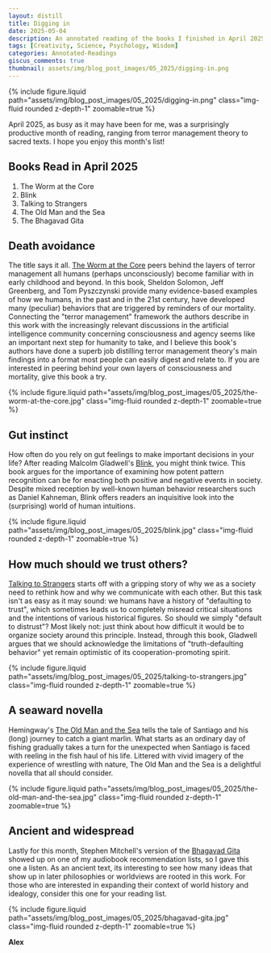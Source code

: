 ```yaml
---
layout: distill
title: Digging in
date: 2025-05-04
description: An annotated reading of the books I finished in April 2025.
tags: [Creativity, Science, Psychology, Wisdom]
categories: Annotated-Readings
giscus_comments: true
thumbnail: assets/img/blog_post_images/05_2025/digging-in.png
---
```


<div class="l-page">
  {% include figure.liquid path="assets/img/blog_post_images/05_2025/digging-in.png" class="img-fluid rounded z-depth-1" zoomable=true %}
</div>

April 2025, as busy as it may have been for me, was a surprisingly productive month of reading, ranging from terror management theory to sacred texts. I hope you enjoy this month's list!

## Books Read in April 2025
1. The Worm at the Core
2. Blink
3. Talking to Strangers
4. The Old Man and the Sea
5. The Bhagavad Gita

## Death avoidance

The title says it all. [The Worm at the Core](https://www.penguinrandomhouse.com/books/170217/the-worm-at-the-core-by-sheldon-solomon-jeff-greenberg-and-tom-pyszczynski/) peers behind the layers of terror management all humans (perhaps unconsciously) become familiar with in early childhood and beyond. In this book, Sheldon Solomon, Jeff Greenberg, and Tom Pyszczynski provide many evidence-based examples of how we humans, in the past and in the 21st century, have developed many (peculiar) behaviors that are triggered by reminders of our mortality. Connecting the "terror management" framework the authors describe in this work with the increasingly relevant discussions in the artificial intelligence community concerning consciousness and agency seems like an important next step for humanity to take, and I believe this book's authors have done a superb job distilling terror management theory's main findings into a format most people can easily digest and relate to. If you are interested in peering behind your own layers of consciousness and mortality, give this book a try.

<div class="l-body">
  {% include figure.liquid path="assets/img/blog_post_images/05_2025/the-worm-at-the-core.jpg" class="img-fluid rounded z-depth-1" zoomable=true %}
</div>

## Gut instinct

How often do you rely on gut feelings to make important decisions in your life? After reading Malcolm Gladwell's [Blink](https://en.wikipedia.org/wiki/Blink:_The_Power_of_Thinking_Without_Thinking), you might think twice. This book argues for the importance of examining how potent pattern recognition can be for enacting both positive and negative events in society. Despite mixed reception by well-known human behavior researchers such as Daniel Kahneman, Blink offers readers an inquisitive look into the (surprising) world of human intuitions.

<div class="l-body">
  {% include figure.liquid path="assets/img/blog_post_images/05_2025/blink.jpg" class="img-fluid rounded z-depth-1" zoomable=true %}
</div>

## How much should we trust others?

[Talking to Strangers](https://en.wikipedia.org/wiki/Talking_to_Strangers) starts off with a gripping story of why we as a society need to rethink how and why we communicate with each other. But this task isn't as easy as it may sound: we humans have a history of "defaulting to trust", which sometimes leads us to completely misread critical situations and the intentions of various historical figures. So should we simply "default to distrust"? Most likely not: just think about how difficult it would be to organize society around this principle. Instead, through this book, Gladwell argues that we should acknowledge the limitations of "truth-defaulting behavior" yet remain optimistic of its cooperation-promoting spirit.

<div class="l-body">
  {% include figure.liquid path="assets/img/blog_post_images/05_2025/talking-to-strangers.jpg" class="img-fluid rounded z-depth-1" zoomable=true %}
</div>

## A seaward novella

Hemingway's [The Old Man and the Sea](https://en.wikipedia.org/wiki/The_Old_Man_and_the_Sea) tells the tale of Santiago and his (long) journey to catch a giant marlin. What starts as an ordinary day of fishing gradually takes a turn for the unexpected when Santiago is faced with reeling in the fish haul of his life. Littered with vivid imagery of the experience of wrestling with nature, The Old Man and the Sea is a delightful novella that all should consider.

<div class="l-body">
  {% include figure.liquid path="assets/img/blog_post_images/05_2025/the-old-man-and-the-sea.jpg" class="img-fluid rounded z-depth-1" zoomable=true %}
</div>

## Ancient and widespread

Lastly for this month, Stephen Mitchell's version of the [Bhagavad Gita](https://www.amazon.com/Bhagavad-Gita-Translation-Stephen-Mitchell/dp/0609810340) showed up on one of my audiobook recommendation lists, so I gave this one a listen. As an ancient text, its interesting to see how many ideas that show up in later philosophies or worldviews are rooted in this work. For those who are interested in expanding their context of world history and idealogy, consider this one for your reading list.

<div class="l-body">
  {% include figure.liquid path="assets/img/blog_post_images/05_2025/bhagavad-gita.jpg" class="img-fluid rounded z-depth-1" zoomable=true %}
</div>

**Alex**